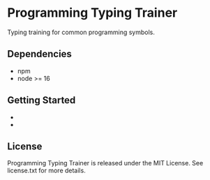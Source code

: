 # Programming Typing Trainer

Typing training for common programming symbols.

## Dependencies

* npm
* node >= 16

## Getting Started

* 
* 

## License

Programming Typing Trainer is released under the MIT License. See license.txt for more details.